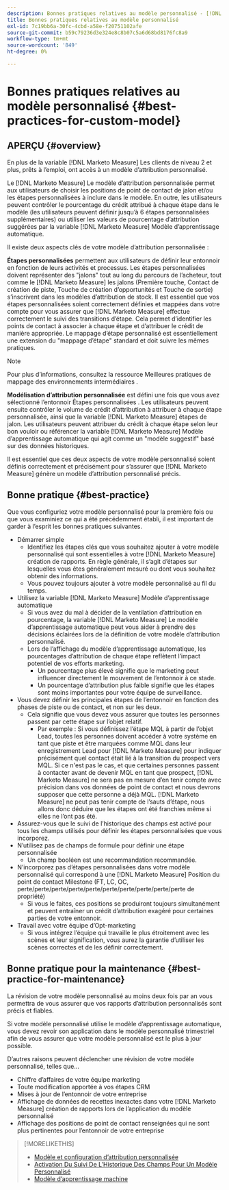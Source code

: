 ```yaml
---
description: Bonnes pratiques relatives au modèle personnalisé - [!DNL Marketo Measure] - Documentation du produit
title: Bonnes pratiques relatives au modèle personnalisé
exl-id: 7c19bb6a-30fc-4cbd-a58e-f20751102afe
source-git-commit: b59c79236d3e324e8c8b07c5a6d68bd8176fc8a9
workflow-type: tm+mt
source-wordcount: '849'
ht-degree: 0%

---
```


# Bonnes pratiques relatives au modèle personnalisé {#best-practices-for-custom-model}

## APERÇU {#overview}

En plus de la variable [!DNL Marketo Measure] Les clients de niveau 2 et plus, prêts à l’emploi, ont accès à un modèle d’attribution personnalisé.

Le [!DNL Marketo Measure] Le modèle d’attribution personnalisée permet aux utilisateurs de choisir les positions de point de contact de jalon et/ou les étapes personnalisées à inclure dans le modèle. En outre, les utilisateurs peuvent contrôler le pourcentage du crédit attribué à chaque étape dans le modèle (les utilisateurs peuvent définir jusqu’à 6 étapes personnalisées supplémentaires) ou utiliser les valeurs de pourcentage d’attribution suggérées par la variable [!DNL Marketo Measure] Modèle d’apprentissage automatique.

Il existe deux aspects clés de votre modèle d’attribution personnalisée :

**Étapes personnalisées** permettent aux utilisateurs de définir leur entonnoir en fonction de leurs activités et processus. Les étapes personnalisées doivent représenter des &quot;jalons&quot; tout au long du parcours de l’acheteur, tout comme le [!DNL Marketo Measure] les jalons (Première touche, Contact de création de piste, Touche de création d’opportunités et Touche de sortie) s’inscrivent dans les modèles d’attribution de stock. Il est essentiel que vos étapes personnalisées soient correctement définies et mappées dans votre compte pour vous assurer que [!DNL Marketo Measure] effectue correctement le suivi des transitions d’étape. Cela permet d’identifier les points de contact à associer à chaque étape et d’attribuer le crédit de manière appropriée. Le mappage d’étape personnalisé est essentiellement une extension du &quot;mappage d’étape&quot; standard et doit suivre les mêmes pratiques.

>[!NOTE]
>
>Pour plus d’informations, consultez la ressource Meilleures pratiques de mappage des environnements intermédiaires .

**Modélisation d’attribution personnalisée** est défini une fois que vous avez sélectionné l’entonnoir Étapes personnalisées . Les utilisateurs peuvent ensuite contrôler le volume de crédit d’attribution à attribuer à chaque étape personnalisée, ainsi que la variable [!DNL Marketo Measure] étapes de jalon. Les utilisateurs peuvent attribuer du crédit à chaque étape selon leur bon vouloir ou référencer la variable [!DNL Marketo Measure] Modèle d’apprentissage automatique qui agit comme un &quot;modèle suggestif&quot; basé sur des données historiques.

Il est essentiel que ces deux aspects de votre modèle personnalisé soient définis correctement et précisément pour s’assurer que [!DNL Marketo Measure] génère un modèle d’attribution personnalisé précis.

## Bonne pratique {#best-practice}

Que vous configuriez votre modèle personnalisé pour la première fois ou que vous examiniez ce qui a été précédemment établi, il est important de garder à l’esprit les bonnes pratiques suivantes.

* Démarrer simple
   * Identifiez les étapes clés que vous souhaitez ajouter à votre modèle personnalisé qui sont essentielles à votre [!DNL Marketo Measure] création de rapports. En règle générale, il s’agit d’étapes sur lesquelles vous êtes généralement mesuré ou dont vous souhaitez obtenir des informations.
   * Vous pouvez toujours ajouter à votre modèle personnalisé au fil du temps.
* Utilisez la variable [!DNL Marketo Measure] Modèle d’apprentissage automatique
   * Si vous avez du mal à décider de la ventilation d’attribution en pourcentage, la variable [!DNL Marketo Measure] Le modèle d’apprentissage automatique peut vous aider à prendre des décisions éclairées lors de la définition de votre modèle d’attribution personnalisé.
   * Lors de l’affichage du modèle d’apprentissage automatique, les pourcentages d’attribution de chaque étape reflètent l’impact potentiel de vos efforts marketing.
      * Un pourcentage plus élevé signifie que le marketing peut influencer directement le mouvement de l’entonnoir à ce stade.
      * Un pourcentage d’attribution plus faible signifie que les étapes sont moins importantes pour votre équipe de surveillance.
* Vous devez définir les principales étapes de l’entonnoir en fonction des phases de piste ou de contact, et non sur les deux.
   * Cela signifie que vous devez vous assurer que toutes les personnes passent par cette étape sur l’objet relatif.
      * Par exemple : Si vous définissez l’étape MQL à partir de l’objet Lead, toutes les personnes doivent accéder à votre système en tant que piste et être marquées comme MQL dans leur enregistrement Lead pour [!DNL Marketo Measure] pour indiquer précisément quel contact était lié à la transition du prospect vers MQL. Si ce n&#39;est pas le cas, et que certaines personnes passent à contacter avant de devenir MQL en tant que prospect, [!DNL Marketo Measure] ne sera pas en mesure d’en tenir compte avec précision dans vos données de point de contact et nous devrons supposer que cette personne a déjà MQL. [!DNL Marketo Measure] ne peut pas tenir compte de l’sauts d’étape, nous allons donc déduire que les étapes ont été franchies même si elles ne l’ont pas été.
* Assurez-vous que le suivi de l’historique des champs est activé pour tous les champs utilisés pour définir les étapes personnalisées que vous incorporez.
* N’utilisez pas de champs de formule pour définir une étape personnalisée
   * Un champ booléen est une recommandation recommandée.
* N’incorporez pas d’étapes personnalisées dans votre modèle personnalisé qui correspond à une [!DNL Marketo Measure] Position du point de contact Milestone (FT, LC, OC, perte/perte/perte/perte/perte/perte/perte/perte/perte/perte de propriété)
   * Si vous le faites, ces positions se produiront toujours simultanément et peuvent entraîner un crédit d’attribution exagéré pour certaines parties de votre entonnoir.
* Travail avec votre équipe d’Opt-marketing
   * Si vous intégrez l’équipe qui travaille le plus étroitement avec les scènes et leur signification, vous aurez la garantie d’utiliser les scènes correctes et de les définir correctement.

## Bonne pratique pour la maintenance {#best-practice-for-maintenance}

La révision de votre modèle personnalisé au moins deux fois par an vous permettra de vous assurer que vos rapports d’attribution personnalisés sont précis et fiables.

Si votre modèle personnalisé utilise le modèle d’apprentissage automatique, vous devez revoir son application dans le modèle personnalisé trimestriel afin de vous assurer que votre modèle personnalisé est le plus à jour possible.

D’autres raisons peuvent déclencher une révision de votre modèle personnalisé, telles que...

* Chiffre d’affaires de votre équipe marketing
* Toute modification apportée à vos étapes CRM
* Mises à jour de l’entonnoir de votre entreprise
* Affichage de données de recettes inexactes dans votre [!DNL Marketo Measure] création de rapports lors de l’application du modèle personnalisé
* Affichage des positions de point de contact renseignées qui ne sont plus pertinentes pour l’entonnoir de votre entreprise

>[!MORELIKETHIS]
>
>* [Modèle et configuration d’attribution personnalisée](/help/advanced-marketo-measure-features/custom-attribution-models/custom-attribution-model-and-setup.md)
>* [Activation Du Suivi De L’Historique Des Champs Pour Un Modèle Personnalisé](/help/advanced-marketo-measure-features/custom-attribution-models/custom-model-setup-enable-field-history-tracking.md)
>* [Modèle d’apprentissage machine](/help/advanced-marketo-measure-features/custom-attribution-models/machine-learning-model-faq.md)

